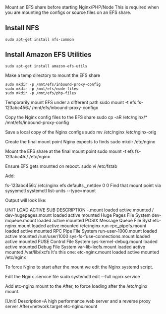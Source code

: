Mount an EFS share before starting Nginx/PHP/Node
This is required when you are mounting the configs or source files on an EFS share.

## Install NFS
`sudo apt-get install nfs-common`

## Install Amazon EFS Utilities
`sudo apt-get install amazon-efs-utils`

Make a temp directory to mount the EFS share
```
sudo mkdir -p /mnt/efs/inbound-proxy-config 
sudo mkdir -p /mnt/efs/node-files 
sudo mkdir -p /mnt/efs/php-files
```

Temporarily mount EFS under a different path
sudo mount -t efs fs-123abc456:/ /mnt/efs/inbound-proxy-configx

Copy the Nginx config files to the EFS share
sudo cp -aR /etc/nginx/* /mnt/efs/inbound-proxy-config

Save a local copy of the Nginx configs
sudo mv /etc/nginx /etc/nginx-orig

Create the final mount point Nginx expects to finds
sudo mkdir /etc/nginx

Mount the EFS share at the final mount point
sudo mount -t efs fs-123abc45:/ /etc/nginx

Ensure EFS gets mounted on reboot.
sudo vi /etc/fstab

Add:

fs-123abc456:/ /etc/nginx efs defaults,_netdev 0 0
Find that mount point via sysyemctl
systemctl list-units --type=mount

Output will look like:

UNIT                         LOAD   ACTIVE SUB     DESCRIPTION
-.mount                      loaded active mounted /
dev-hugepages.mount          loaded active mounted Huge Pages File System
dev-mqueue.mount             loaded active mounted POSIX Message Queue File Syst
etc-nginx.mount              loaded active mounted /etc/nginx
run-rpc_pipefs.mount         loaded active mounted RPC Pipe File System
run-user-1000.mount          loaded active mounted /run/user/1000
sys-fs-fuse-connections.mount loaded active mounted FUSE Control File System
sys-kernel-debug.mount       loaded active mounted Debug File System
var-lib-lxcfs.mount          loaded active mounted /var/lib/lxcfs
It's this one: etc-nginx.mount loaded active mounted /etc/nginx

To force Nginx to start after the mount we edit the Nginx systemd script.

Edit the Nginx .service file sudo systemctl edit --full nginx.service

Add etc-nginx.mount to the After, to force loading after the /etc/nginx mount.

[Unit]
Description=A high performance web server and a reverse proxy server
After=network.target etc-nginx.mount
